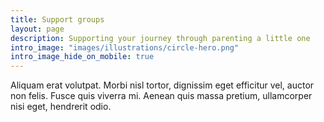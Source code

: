 ```yaml
---
title: Support groups
layout: page
description: Supporting your journey through parenting a little one
intro_image: "images/illustrations/circle-hero.png"
intro_image_hide_on_mobile: true
---
```


Aliquam erat volutpat. Morbi nisl tortor, dignissim eget efficitur vel, auctor non felis. Fusce quis viverra mi. Aenean quis massa pretium, ullamcorper nisi eget, hendrerit odio.
